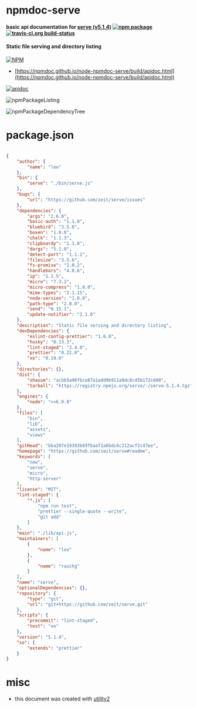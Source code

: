 # npmdoc-serve

#### basic api documentation for  [serve (v5.1.4)](https://github.com/zeit/serve#readme)  [![npm package](https://img.shields.io/npm/v/npmdoc-serve.svg?style=flat-square)](https://www.npmjs.org/package/npmdoc-serve) [![travis-ci.org build-status](https://api.travis-ci.org/npmdoc/node-npmdoc-serve.svg)](https://travis-ci.org/npmdoc/node-npmdoc-serve)

#### Static file serving and directory listing

[![NPM](https://nodei.co/npm/serve.png?downloads=true&downloadRank=true&stars=true)](https://www.npmjs.com/package/serve)

- [https://npmdoc.github.io/node-npmdoc-serve/build/apidoc.html](https://npmdoc.github.io/node-npmdoc-serve/build/apidoc.html)

[![apidoc](https://npmdoc.github.io/node-npmdoc-serve/build/screenCapture.buildCi.browser.%252Ftmp%252Fbuild%252Fapidoc.html.png)](https://npmdoc.github.io/node-npmdoc-serve/build/apidoc.html)

![npmPackageListing](https://npmdoc.github.io/node-npmdoc-serve/build/screenCapture.npmPackageListing.svg)

![npmPackageDependencyTree](https://npmdoc.github.io/node-npmdoc-serve/build/screenCapture.npmPackageDependencyTree.svg)



# package.json

```json

{
    "author": {
        "name": "leo"
    },
    "bin": {
        "serve": "./bin/serve.js"
    },
    "bugs": {
        "url": "https://github.com/zeit/serve/issues"
    },
    "dependencies": {
        "args": "2.6.0",
        "basic-auth": "1.1.0",
        "bluebird": "3.5.0",
        "boxen": "1.0.0",
        "chalk": "1.1.3",
        "clipboardy": "1.1.0",
        "dargs": "5.1.0",
        "detect-port": "1.1.1",
        "filesize": "3.5.6",
        "fs-promise": "2.0.2",
        "handlebars": "4.0.6",
        "ip": "1.1.5",
        "micro": "7.3.2",
        "micro-compress": "1.0.0",
        "mime-types": "2.1.15",
        "node-version": "1.0.0",
        "path-type": "2.0.0",
        "send": "0.15.1",
        "update-notifier": "2.1.0"
    },
    "description": "Static file serving and directory listing",
    "devDependencies": {
        "eslint-config-prettier": "1.6.0",
        "husky": "0.13.3",
        "lint-staged": "3.4.0",
        "prettier": "0.22.0",
        "xo": "0.19.0"
    },
    "directories": {},
    "dist": {
        "shasum": "acbb5a96fbce87a1add9b911a9dc8cd5b172c600",
        "tarball": "https://registry.npmjs.org/serve/-/serve-5.1.4.tgz"
    },
    "engines": {
        "node": ">=6.9.0"
    },
    "files": [
        "bin",
        "lib",
        "assets",
        "views"
    ],
    "gitHead": "bba207e19393b69fbaa71a6bdc6c212acf2c47ee",
    "homepage": "https://github.com/zeit/serve#readme",
    "keywords": [
        "now",
        "serve",
        "micro",
        "http-server"
    ],
    "license": "MIT",
    "lint-staged": {
        "*.js": [
            "npm run test",
            "prettier --single-quote --write",
            "git add"
        ]
    },
    "main": "./lib/api.js",
    "maintainers": [
        {
            "name": "leo"
        },
        {
            "name": "rauchg"
        }
    ],
    "name": "serve",
    "optionalDependencies": {},
    "repository": {
        "type": "git",
        "url": "git+https://github.com/zeit/serve.git"
    },
    "scripts": {
        "precommit": "lint-staged",
        "test": "xo"
    },
    "version": "5.1.4",
    "xo": {
        "extends": "prettier"
    }
}
```



# misc
- this document was created with [utility2](https://github.com/kaizhu256/node-utility2)
